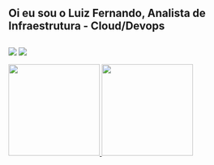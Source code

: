 ## Oi eu sou o Luiz Fernando, Analista de Infraestrutura -  Cloud/Devops

  
  ##
 
<div> 
  
   <a href = "mailto:lfreitasmainardes@gmail.com"><img src="https://img.shields.io/badge/-Gmail-%23333?style=for-the-badge&logo=gmail&logoColor=white" target="_blank"></a>
  <a href="https://www.linkedin.com/in/luizfernandofreitasmainardes/" target="_blank"><img src="https://img.shields.io/badge/-LinkedIn-%230077B5?style=for-the-badge&logo=linkedin&logoColor=white" target="_blank"></a> 
  
</div>
<div>
<a href="https://github.com/luizmainardes">
<img loading="lazy" height="180em" src="https://github-readme-stats.vercel.app/api/top-langs/?luizmainardes&layout=compact&langs_count=7&theme=dracula"/>
<img loading="lazy" height="180em" src="https://github-readme-stats.vercel.app/api?luizmainardes&show_icons=true&theme=dracula&include_all_commits=true&count_private=true"/>
</div>
